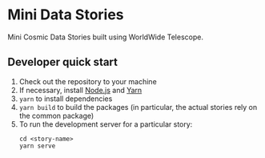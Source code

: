# Mini Data Stories

Mini Cosmic Data Stories built using WorldWide Telescope.

## Developer quick start

1. Check out the repository to your machine
2. If necessary, install [Node.js](https://nodejs.org/en/) and [Yarn](https://yarnpkg.com/)
3. `yarn` to install dependencies
4. `yarn build` to build the packages (in particular, the actual stories rely on the common package)
5. To run the development server for a particular story:
    ```
    cd <story-name>
    yarn serve
    ```
